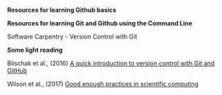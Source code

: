 **Resources for learning Github basics**



**Resources for learning Git and Github using the Command Line**

Software Carpentry - Version Control with Git

**Some light reading**

Blischak et al., (2016) [A quick introduction to version control with
Git and GitHub](http://journals.plos.org/ploscompbiol/article?id=10.1371/journal.pcbi.1004668)

Wilson et al., (2017) [Good enough practices in scientific computing](http://journals.plos.org/ploscompbiol/article?id=10.1371/journal.pcbi.1005510)
